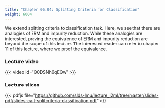 ```yaml
---
title: "Chapter 06.04: Splitting Criteria for Classification"
weight: 6004
---
```

We extend splitting criteria to classification task.
Here, we see that there are analogies of ERM and impurity reduction.
While these analogies are interested, proving the equivalence of ERM and impurity reduction are beyond the scope of this lecture.
The interested reader can refer to chapter 11 of this lecture, where we proof the equivalence.

### Lecture video

<!--THIS NEEDS TO BE UPDATED AS SOON AS VIDEOS EXIST; SO FAR DUPLICATED-->

{{< video id="Q0DSNh6qEQw" >}}

### Lecture slides

<!--THIS NEEDS TO BE UPDATED AS SOON AS VIDEOS EXIST; SO FAR DUPLICATED-->

{{< pdfjs file="https://github.com/slds-lmu/lecture_i2ml/tree/master/slides-pdf/slides-cart-splitcriteria-classification.pdf" >}}
